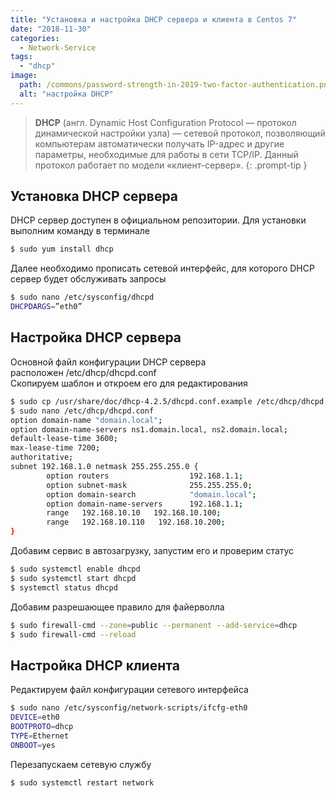 ```yaml
---
title: "Установка и настройка DHCP сервера и клиента в Centos 7"
date: "2018-11-30"
categories: 
  - Network-Service
tags: 
  - "dhcp"
image:
  path: /commons/password-strength-in-2019-two-factor-authentication.png
  alt: "настройка DHCP"
---
```


> **DHCP** (англ. Dynamic Host Configuration Protocol — протокол динамической настройки узла) — сетевой протокол, позволяющий компьютерам автоматически получать IP-адрес и другие параметры, необходимые для работы в сети TCP/IP. Данный протокол работает по модели «клиент-сервер».
{: .prompt-tip }

## Установка DHCP сервера

DHCP сервер доступен в официальном репозитории. Для установки выполним команду в терминале

```sh
$ sudo yum install dhcp
```

Далее необходимо прописать сетевой интерфейс, для которого DHCP сервер будет обслуживать запросы

```sh
$ sudo nano /etc/sysconfig/dhcpd
DHCPDARGS=”eth0”
```

## Настройка DHCP сервера

Основной файл конфигурации DHCP сервера расположен /etc/dhcp/dhcpd.conf  
Скопируем шаблон и откроем его для редактирования

```sh
$ sudo cp /usr/share/doc/dhcp-4.2.5/dhcpd.conf.example /etc/dhcp/dhcpd.conf	
$ sudo nano /etc/dhcp/dhcpd.conf
option domain-name "domain.local";
option domain-name-servers ns1.domain.local, ns2.domain.local;
default-lease-time 3600; 
max-lease-time 7200;
authoritative;
subnet 192.168.1.0 netmask 255.255.255.0 {
        option routers                  192.168.1.1;
        option subnet-mask              255.255.255.0;
        option domain-search            "domain.local";
        option domain-name-servers      192.168.1.1;
        range   192.168.10.10   192.168.10.100;
        range   192.168.10.110   192.168.10.200;
}
```

Добавим сервис в автозагрузку, запустим его и проверим статус

```sh
$ sudo systemctl enable dhcpd
$ sudo systemctl start dhcpd
$ systemctl status dhcpd
```

Добавим разрешающее правило для файерволла

```sh
$ sudo firewall-cmd --zone=public --permanent --add-service=dhcp
$ sudo firewall-cmd --reload 
```

## Настройка DHCP клиента

Редактируем файл конфигурации сетевого интерфейса

```sh
$ sudo nano /etc/sysconfig/network-scripts/ifcfg-eth0
DEVICE=eth0
BOOTPROTO=dhcp
TYPE=Ethernet
ONBOOT=yes
```

Перезапускаем сетевую службу

```sh
$ sudo systemctl restart network
```

